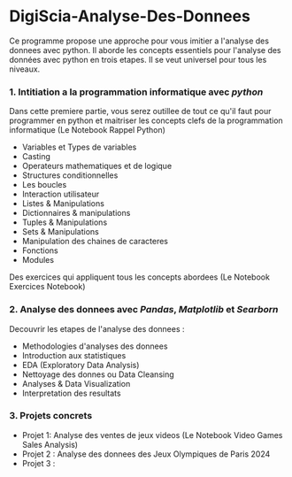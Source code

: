 # DigiScia-Analyse-Des-Donnees
Ce programme propose une approche pour vous imitier a l'analyse des donnees avec python. Il aborde les concepts essentiels pour l'analyse des données avec python en trois etapes. Il se veut universel pour tous les niveaux.

### 1. Intitiation a la programmation informatique avec *python*
Dans cette premiere partie, vous serez outillee de tout ce qu'il faut pour programmer en python et maitriser les concepts clefs de la programmation informatique (Le Notebook Rappel Python)
- Variables et Types de variables
- Casting
- Operateurs mathematiques et de logique
- Structures conditionnelles
- Les boucles
- Interaction utilisateur
- Listes & Manipulations
- Dictionnaires & manipulations
- Tuples & Manipulations
- Sets & Manipulations
- Manipulation des chaines de caracteres
- Fonctions
- Modules

Des exercices qui appliquent tous les concepts abordees (Le Notebook Exercices Notebook)

### 2. Analyse des donnees avec *Pandas*, *Matplotlib* et *Searborn*
Decouvrir les etapes de l'analyse des donnees : 
- Methodologies d'analyses des donnees
- Introduction aux statistiques
- EDA (Exploratory Data Analysis)
- Nettoyage des donnes ou Data Cleansing
- Analyses & Data Visualization
- Interpretation des resultats

### 3. Projets concrets
- Projet 1: Analyse des ventes de jeux videos (Le Notebook Video Games Sales Analysis)
- Projet 2 : Analyse des donnees des Jeux Olympiques de Paris 2024
- Projet 3 : 


